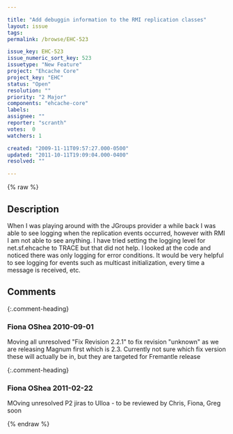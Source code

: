 ```yaml
---

title: "Add debuggin information to the RMI replication classes"
layout: issue
tags: 
permalink: /browse/EHC-523

issue_key: EHC-523
issue_numeric_sort_key: 523
issuetype: "New Feature"
project: "Ehcache Core"
project_key: "EHC"
status: "Open"
resolution: ""
priority: "2 Major"
components: "ehcache-core"
labels: 
assignee: ""
reporter: "scranth"
votes:  0
watchers: 1

created: "2009-11-11T09:57:27.000-0500"
updated: "2011-10-11T19:09:04.000-0400"
resolved: ""

---
```




{% raw %}



## Description

<div markdown="1" class="description">

When I was playing around with the JGroups provider a while back I was able to see logging when the replication events occurred, however with RMI I am not able to see anything.  I have tried setting the logging level for net.sf.ehcache to TRACE but that did not help.  I looked at the code and noticed there was only logging for error conditions.  It would be very helpful to see logging for events such as multicast initialization, every time a message is received, etc.

</div>

## Comments


{:.comment-heading}
### **Fiona OShea** <span class="date">2010-09-01</span>

<div markdown="1" class="comment">

Moving all unresolved "Fix Revision 2.2.1" to fix revision "unknown" as we are releasing Magnum first which is 2.3. Currently not sure which fix version these will actually be in, but they are targeted for Fremantle release

</div>


{:.comment-heading}
### **Fiona OShea** <span class="date">2011-02-22</span>

<div markdown="1" class="comment">

MOving unresolved P2 jiras to Ulloa - to be reviewed by Chris, Fiona, Greg soon

</div>



{% endraw %}
